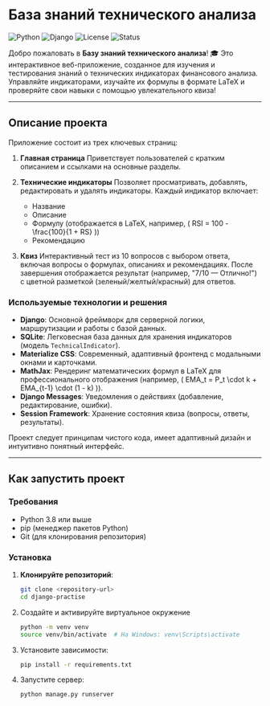 # База знаний технического анализа

![Python](https://img.shields.io/badge/python-3.8%2B-blue)
![Django](https://img.shields.io/badge/django-4.x-green)
![License](https://img.shields.io/badge/license-MIT-brightgreen)
![Status](https://img.shields.io/badge/status-active-success)

Добро пожаловать в **Базу знаний технического анализа**! 🎓 Это интерактивное веб-приложение, созданное для изучения и тестирования знаний о технических индикаторах финансового анализа. Управляйте индикаторами, изучайте их формулы в формате LaTeX и проверяйте свои навыки с помощью увлекательного квиза!

---

## Описание проекта

Приложение состоит из трех ключевых страниц:

1. **Главная страница**
   Приветствует пользователей с кратким описанием и ссылками на основные разделы.

2. **Технические индикаторы**
   Позволяет просматривать, добавлять, редактировать и удалять индикаторы. Каждый индикатор включает:
   - Название
   - Описание
   - Формулу (отображается в LaTeX, например, \( RSI = 100 - \frac{100}{1 + RS} \))
   - Рекомендацию

3. **Квиз**
   Интерактивный тест из 10 вопросов с выбором ответа, включая вопросы о формулах, описаниях и рекомендациях. После завершения отображается результат (например, "7/10 — Отлично!") с цветной разметкой (зеленый/желтый/красный) для ответов.

### Используемые технологии и решения

- **Django**: Основной фреймворк для серверной логики, маршрутизации и работы с базой данных.
- **SQLite**: Легковесная база данных для хранения индикаторов (модель `TechnicalIndicator`).
- **Materialize CSS**: Современный, адаптивный фронтенд с модальными окнами и карточками.
- **MathJax**: Рендеринг математических формул в LaTeX для профессионального отображения (например, \( EMA_t = P_t \cdot k + EMA_{t-1} \cdot (1 - k) \)).
- **Django Messages**: Уведомления о действиях (добавление, редактирование, ошибки).
- **Session Framework**: Хранение состояния квиза (вопросы, ответы, результаты).

Проект следует принципам чистого кода, имеет адаптивный дизайн и интуитивно понятный интерфейс.

---

## Как запустить проект

### Требования

- Python 3.8 или выше
- pip (менеджер пакетов Python)
- Git (для клонирования репозитория)

### Установка

1. **Клонируйте репозиторий**:
    ```bash
    git clone <repository-url>
    cd django-practise
    ```

2. Создайте и активируйте виртуальное окружение
    ```bash
    python -m venv venv
    source venv/bin/activate  # На Windows: venv\Scripts\activate
    ```

3. Установите зависимости:
    ```bash
    pip install -r requirements.txt
    ```

4. Запустите сервер:
    ```bash
    python manage.py runserver
    ```
